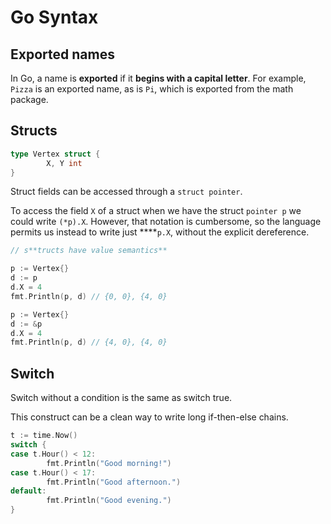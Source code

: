 # Go Syntax

## Exported names

In Go, a name is **exported** if it **begins with a capital letter**. For example, `Pizza` is an exported name, as is `Pi`, which is exported from the math package.

## Structs

```go
type Vertex struct {
		X, Y int 
}
```

Struct fields can be accessed through a `struct pointer`.

To access the field `X` of a struct when we have the struct `pointer p` we could write `(*p).X`. However, that notation is cumbersome, so the language permits us instead to write just ****`p.X`, without the explicit dereference.

```go
// s**tructs have value semantics**

p := Vertex{}
d := p
d.X = 4
fmt.Println(p, d) // {0, 0}, {4, 0}

p := Vertex{}
d := &p
d.X = 4
fmt.Println(p, d) // {4, 0}, {4, 0}
```

## Switch

Switch without a condition is the same as switch true.

This construct can be a clean way to write long if-then-else chains.

```go
t := time.Now()
switch {
case t.Hour() < 12:
		fmt.Println("Good morning!")
case t.Hour() < 17:
		fmt.Println("Good afternoon.")
default:
		fmt.Println("Good evening.")
}
```
